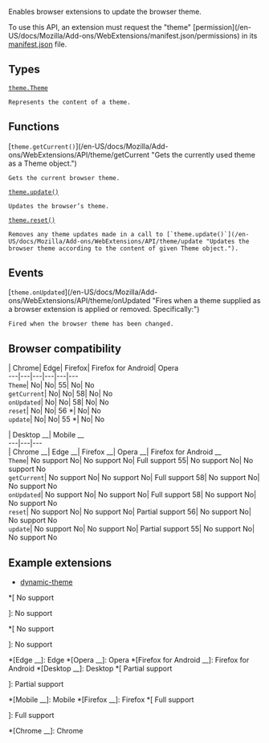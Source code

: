 Enables browser extensions to update the browser theme.

To use this API, an extension must request the "theme" [permission](/en-
US/docs/Mozilla/Add-ons/WebExtensions/manifest.json/permissions) in its[
manifest.json](/en-US/docs/Mozilla/Add-ons/WebExtensions/manifest.json) file.

## Types

[`theme.Theme`](/en-US/docs/Mozilla/Add-ons/WebExtensions/API/theme/Theme "A
Theme object represents the specification of a theme.")

    Represents the content of a theme.

## Functions

[`theme.getCurrent()`](/en-US/docs/Mozilla/Add-
ons/WebExtensions/API/theme/getCurrent "Gets the currently used theme as a
Theme object.")

    Gets the current browser theme.
[`theme.update()`](/en-US/docs/Mozilla/Add-ons/WebExtensions/API/theme/update
"Updates the browser theme according to the content of given Theme object.")

    Updates the browser’s theme.
[`theme.reset()`](/en-US/docs/Mozilla/Add-ons/WebExtensions/API/theme/reset
"Resets any theme that was applied using the theme.update\(\) method.")

    Removes any theme updates made in a call to [`theme.update()`](/en-US/docs/Mozilla/Add-ons/WebExtensions/API/theme/update "Updates the browser theme according to the content of given Theme object.").

## Events

[`theme.onUpdated`](/en-US/docs/Mozilla/Add-
ons/WebExtensions/API/theme/onUpdated "Fires when a theme supplied as a
browser extension is applied or removed. Specifically:")

    Fired when the browser theme has been changed.

## Browser compatibility

| Chrome| Edge| Firefox| Firefox for Android| Opera  
---|---|---|---|---|---  
`Theme`|  No|  No| 55|  No|  No  
`getCurrent`|  No|  No| 58|  No|  No  
`onUpdated`|  No|  No| 58|  No|  No  
`reset`|  No|  No| 56 *|  No|  No  
`update`|  No|  No| 55 *|  No|  No  
  
| Desktop __| Mobile __  
---|---|---  
| Chrome __| Edge __| Firefox __| Opera __| Firefox for Android __  
`Theme`|  No support No|  No support No|  Full support 55|  No support No|  No
support No  
`getCurrent`|  No support No|  No support No|  Full support 58|  No support
No|  No support No  
`onUpdated`|  No support No|  No support No|  Full support 58|  No support No|
No support No  
`reset`|  No support No|  No support No|  Partial support 56|  No support No|
No support No  
`update`|  No support No|  No support No|  Partial support 55|  No support No|
No support No  
  
## Example extensions

  * [dynamic-theme](https://github.com/mdn/webextensions-examples/tree/master/dynamic-theme)

  *[
 No support

]: No support

  *[
No support

]: No support

  *[Edge __]: Edge
  *[Opera __]: Opera
  *[Firefox for Android __]: Firefox for Android
  *[Desktop __]: Desktop
  *[
Partial support

]: Partial support

  *[Mobile __]: Mobile
  *[Firefox __]: Firefox
  *[
Full support

]: Full support

  *[Chrome __]: Chrome

